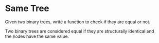 Same Tree 
==
Given two binary trees, write a function to check if they are equal or not.

Two binary trees are considered equal if they are structurally identical and the nodes have the same value.
